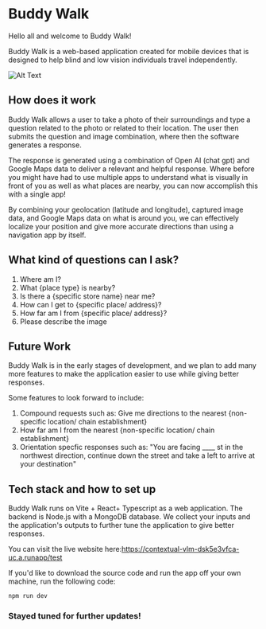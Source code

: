 # Buddy Walk
Hello all and welcome to Buddy Walk!

Buddy Walk is a web-based application created for mobile devices that is designed to help blind and low vision individuals travel independently. 

![Alt Text](https://github.com/tort8678/contextual_vlm/raw/main/src/assets/buddy%20walk%20NEW%20mockup.png)


## How does it work
Buddy Walk allows a user to take a photo of their surroundings and type a question related to the photo or related to their location. The user then submits the question and image combination, where then the software generates a response. 

The response is generated using a combination of Open AI (chat gpt) and Google Maps data to deliver a relevant and helpful response. Where before you might have had to use multiple apps to understand what is visually in front of you as well as what places are nearby, you can now accomplish this with a single app!

By combining your geolocation (latitude and longitude), captured image data, and Google Maps data on what is around you, we can effectively localize your position and give more accurate directions than using a navigation app by itself.


## What kind of questions can I ask?
1. Where am I?
2. What {place type} is nearby?
3. Is there a {specific store name} near me?
4. How can I get to {specific place/ address}?
5. How far am I from {specific place/ address}?
6. Please describe the image

## Future Work
Buddy Walk is in the early stages of development, and we plan to add many more features to make the application easier to use while giving better responses.

Some features to look forward to include:

1. Compound requests such as: Give me directions to the nearest {non-specific location/ chain establishment}
2. How far am I from the nearest {non-specific location/ chain establishment}
3. Orientation specfic responses such as: "You are facing ____ st in the northwest direction, continue down the street and take a left to arrive at your destination"


## Tech stack and how to set up
Buddy Walk runs on Vite + React+ Typescript as a web application. The backend is Node.js with a MongoDB database. We collect your inputs and the application's outputs to further tune the application to give better responses.

You can visit the live website here:https://contextual-vlm-dsk5e3vfca-uc.a.runapp/test

If you'd like to download the source code and run the app off your own machine, run the following code: 

  `npm run dev`
### Stayed tuned for further updates!
